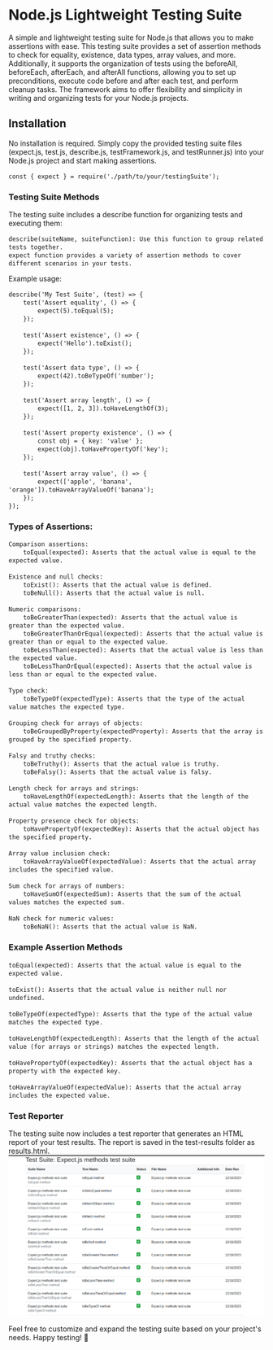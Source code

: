 # Node.js Lightweight Testing Suite

A simple and lightweight testing suite for Node.js that allows you to make assertions with ease. This testing suite provides a set of assertion methods to check for equality, existence, data types, array values, and more. Additionally, it supports the organization of tests using the beforeAll, beforeEach, afterEach, and afterAll functions, allowing you to set up preconditions, execute code before and after each test, and perform cleanup tasks. The framework aims to offer flexibility and simplicity in writing and organizing tests for your Node.js projects.

## Installation

No installation is required. Simply copy the provided testing suite files (expect.js, test.js, describe.js, testFramework.js, and testRunner.js) into your Node.js project and start making assertions.

    const { expect } = require('./path/to/your/testingSuite');
### Testing Suite Methods

The testing suite includes a describe function for organizing tests and executing them:

    describe(suiteName, suiteFunction): Use this function to group related tests together.
    expect function provides a variety of assertion methods to cover different scenarios in your tests. 

Example usage:

    describe('My Test Suite', (test) => {
        test('Assert equality', () => {
            expect(5).toEqual(5);
        });

        test('Assert existence', () => {
            expect('Hello').toExist();
        });

        test('Assert data type', () => {
            expect(42).toBeTypeOf('number');
        });

        test('Assert array length', () => {
            expect([1, 2, 3]).toHaveLengthOf(3);
        });

        test('Assert property existence', () => {
            const obj = { key: 'value' };
            expect(obj).toHavePropertyOf('key');
        });

        test('Assert array value', () => {
            expect(['apple', 'banana', 'orange']).toHaveArrayValueOf('banana');
        });
    });


### Types of Assertions:

    Comparison assertions:
        toEqual(expected): Asserts that the actual value is equal to the expected value.

    Existence and null checks:
        toExist(): Asserts that the actual value is defined.
        toBeNull(): Asserts that the actual value is null.

    Numeric comparisons:
        toBeGreaterThan(expected): Asserts that the actual value is greater than the expected value.
        toBeGreaterThanOrEqual(expected): Asserts that the actual value is greater than or equal to the expected value.
        toBeLessThan(expected): Asserts that the actual value is less than the expected value.
        toBeLessThanOrEqual(expected): Asserts that the actual value is less than or equal to the expected value.

    Type check:
        toBeTypeOf(expectedType): Asserts that the type of the actual value matches the expected type.

    Grouping check for arrays of objects:
        toBeGroupedByProperty(expectedProperty): Asserts that the array is grouped by the specified property.

    Falsy and truthy checks:
        toBeTruthy(): Asserts that the actual value is truthy.
        toBeFalsy(): Asserts that the actual value is falsy.

    Length check for arrays and strings:
        toHaveLengthOf(expectedLength): Asserts that the length of the actual value matches the expected length.

    Property presence check for objects:
        toHavePropertyOf(expectedKey): Asserts that the actual object has the specified property.

    Array value inclusion check:
        toHaveArrayValueOf(expectedValue): Asserts that the actual array includes the specified value.

    Sum check for arrays of numbers:
        toHaveSumOf(expectedSum): Asserts that the sum of the actual values matches the expected sum.

    NaN check for numeric values:
        toBeNaN(): Asserts that the actual value is NaN.

### Example Assertion Methods

    toEqual(expected): Asserts that the actual value is equal to the expected value.

    toExist(): Asserts that the actual value is neither null nor undefined.

    toBeTypeOf(expectedType): Asserts that the type of the actual value matches the expected type.

    toHaveLengthOf(expectedLength): Asserts that the length of the actual value (for arrays or strings) matches the expected length.

    toHavePropertyOf(expectedKey): Asserts that the actual object has a property with the expected key.

    toHaveArrayValueOf(expectedValue): Asserts that the actual array includes the expected value.

### Test Reporter

The testing suite now includes a test reporter that generates an HTML report of your test results. The report is saved in the test-results folder as results.html.
![Alt Text](https://github.com/rlondon3/testing_suite/blob/main/codesmith_testing_suite/lib/assets/testSuit.png)

Feel free to customize and expand the testing suite based on your project's needs. Happy testing! 🚀
